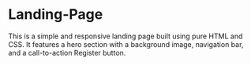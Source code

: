 # Landing-Page
This is a simple and responsive landing page built using pure HTML and CSS. It features a hero section with a background image, navigation bar, and a call-to-action Register button.
